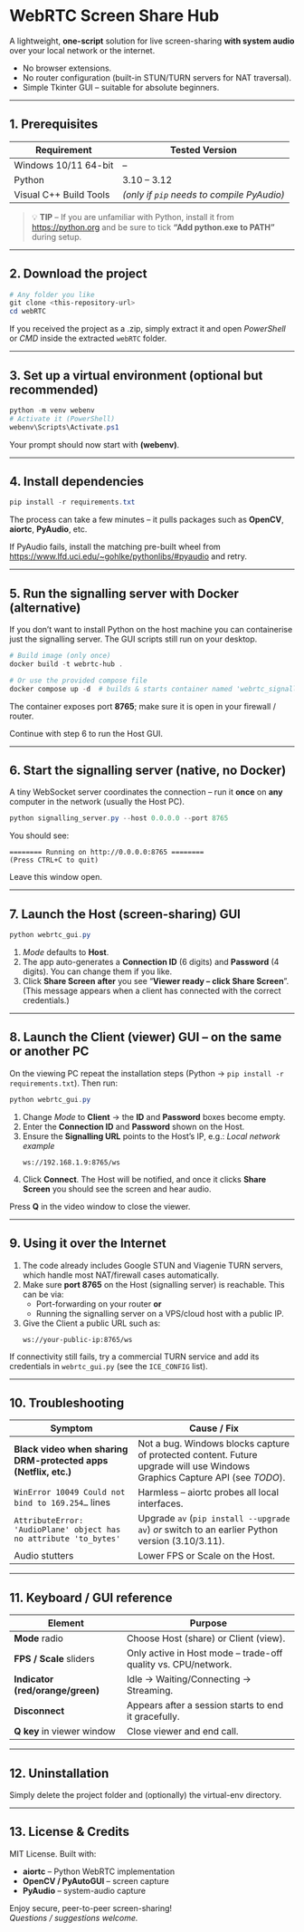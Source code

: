 # WebRTC Screen Share Hub

A lightweight, **one-script** solution for live screen-sharing **with system audio** over your local network or the internet.

*   No browser extensions.
*   No router configuration (built-in STUN/TURN servers for NAT traversal).
*   Simple Tkinter GUI – suitable for absolute beginners.

---

## 1. Prerequisites

| Requirement | Tested Version |
|-------------|----------------|
| Windows 10/11 64-bit | – |
| Python | 3.10 – 3.12 |
| Visual C++ Build Tools | _(only if `pip` needs to compile PyAudio)_ |

> 💡 **TIP** – If you are unfamiliar with Python, install it from https://python.org and be sure to tick **“Add python.exe to PATH”** during setup.

---

## 2. Download the project

```powershell
# Any folder you like
git clone <this-repository-url>
cd webRTC
```
If you received the project as a .zip, simply extract it and open *PowerShell* or *CMD* inside the extracted `webRTC` folder.

---

## 3. Set up a virtual environment  (optional but recommended)

```powershell
python -m venv webenv
# Activate it (PowerShell)
webenv\Scripts\Activate.ps1
```
Your prompt should now start with **(webenv)**.

---

## 4. Install dependencies

```powershell
pip install -r requirements.txt
```
The process can take a few minutes – it pulls packages such as **OpenCV**, **aiortc**, **PyAudio**, etc.

If PyAudio fails, install the matching pre-built wheel from https://www.lfd.uci.edu/~gohlke/pythonlibs/#pyaudio and retry.

---

## 5. Run the signalling server **with Docker (alternative)**

If you don’t want to install Python on the host machine you can containerise just the signalling server.  The GUI scripts still run on your desktop.

```powershell
# Build image (only once)
docker build -t webrtc-hub .

# Or use the provided compose file
docker compose up -d  # builds & starts container named 'webrtc_signalling'
```
The container exposes port **8765**; make sure it is open in your firewall / router.

Continue with step 6 to run the Host GUI.

---

## 6. Start the signalling server (native, no Docker)

A tiny WebSocket server coordinates the connection – run it **once** on **any** computer in the network (usually the Host PC).

```powershell
python signalling_server.py --host 0.0.0.0 --port 8765
```
You should see:
```
======== Running on http://0.0.0.0:8765 ========
(Press CTRL+C to quit)
```
Leave this window open.

---

## 7. Launch the Host (screen-sharing) GUI

```powershell
python webrtc_gui.py
```
1. _Mode_ defaults to **Host**.
2. The app auto-generates a **Connection ID** (6 digits) and **Password** (4 digits). You can change them if you like.
3. Click **Share Screen** **after** you see “**Viewer ready – click Share Screen**”.  
   (This message appears when a client has connected with the correct credentials.)

---

## 8. Launch the Client (viewer) GUI – on the same or another PC

On the viewing PC repeat the installation steps (Python → `pip install -r requirements.txt`).  Then run:

```powershell
python webrtc_gui.py
```
1. Change _Mode_ to **Client** → the **ID** and **Password** boxes become empty.
2. Enter the **Connection ID** and **Password** shown on the Host.
3. Ensure the **Signalling URL** points to the Host’s IP, e.g.:
   *Local network example*
   ```
   ws://192.168.1.9:8765/ws
   ```
4. Click **Connect**.  The Host will be notified, and once it clicks **Share Screen** you should see the screen and hear audio.

Press **Q** in the video window to close the viewer.

---

## 9. Using it over the Internet

1. The code already includes Google STUN and Viagenie TURN servers, which handle most NAT/firewall cases automatically.
2. Make sure **port 8765** on the Host (signalling server) is reachable.  This can be via:
   * Port-forwarding on your router **or**
   * Running the signalling server on a VPS/cloud host with a public IP.
3. Give the Client a public URL such as:
   ```
   ws://your-public-ip:8765/ws
   ```

If connectivity still fails, try a commercial TURN service and add its credentials in `webrtc_gui.py` (see the `ICE_CONFIG` list).

---

## 10. Troubleshooting

| Symptom | Cause / Fix |
|---------|-------------|
| **Black video when sharing DRM-protected apps (Netflix, etc.)** | Not a bug. Windows blocks capture of protected content.  Future upgrade will use Windows Graphics Capture API (see *TODO*). |
| `WinError 10049 Could not bind to 169.254…` lines | Harmless – aiortc probes all local interfaces. |
| `AttributeError: 'AudioPlane' object has no attribute 'to_bytes'` | Upgrade `av` (`pip install --upgrade av`) *or* switch to an earlier Python version (3.10/3.11). |
| Audio stutters | Lower FPS or Scale on the Host. |

---

## 11. Keyboard / GUI reference

| Element | Purpose |
|---------|---------|
| **Mode** radio | Choose Host (share) or Client (view). |
| **FPS / Scale** sliders | Only active in Host mode – trade-off quality vs. CPU/network. |
| **Indicator (red/orange/green)** | Idle → Waiting/Connecting → Streaming. |
| **Disconnect** | Appears after a session starts to end it gracefully. |
| **Q key** in viewer window | Close viewer and end call. |

---

## 12. Uninstallation

Simply delete the project folder and (optionally) the virtual-env directory.

---

## 13. License & Credits

MIT License.  Built with:
* **aiortc** – Python WebRTC implementation
* **OpenCV / PyAutoGUI** – screen capture
* **PyAudio** – system-audio capture

Enjoy secure, peer-to-peer screen-sharing!  
_Questions / suggestions welcome._
